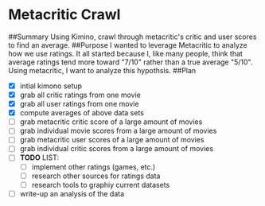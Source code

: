 # Metacritic Crawl
##Summary
Using Kimino, crawl through metacritic's critic and user scores to find an average. 
##Purpose
I wanted to leverage Metacritic to analyze how we use ratings. It all started because I, like many people, think that average ratings tend more toward "7/10" rather than a true average "5/10". Using metacritic, I want to analyze this hypothsis. 
##Plan
- [x] intial kimono setup
- [x] grab all critic ratings from one movie
- [x] grab all user ratings from one movie
- [x] compute averages of above data sets
- [ ] grab metacritic critic score of a large amount of movies
- [ ] grab individual movie scores from a large amount of movies
- [ ] grab metacritic user scores of a large amount of movies
- [ ] grab individual critic scores from a large amount of movies
- [ ] **TODO** LIST:
	- [ ] implement other ratings (games, etc.)
	- [ ] research other sources for ratings data
	- [ ] research tools to graphiy current datasets
- [ ] write-up an analysis of the data
